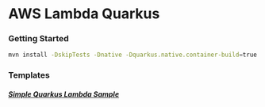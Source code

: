 # AWS Lambda Quarkus

### Getting Started

```bash
mvn install -DskipTests -Dnative -Dquarkus.native.container-build=true
```

### Templates

##### [Simple Quarkus Lambda Sample](quarkus-lambda/README.md)
